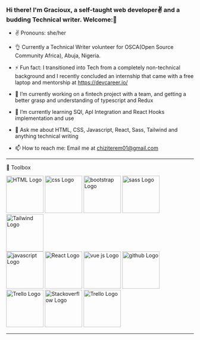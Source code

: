 ### Hi there! I'm Gracioux, a self-taught web developer✌ and a budding Technical writer. Welcome:👋




-  ✌ Pronouns: she/her

-  👌 Currently a Technical Writer volunteer for OSCA(Open Source Community Africa), Abuja, Nigeria.

-  ⚡ Fun fact: I transitioned into Tech from a completely non-technical background and I recently concluded an internship that came with a free laptop and mentorship at https://devcareer.io/

- 🔭 I’m currently working on a fintech project with a team, and getting a better grasp and understanding of typescript and Redux

- 🌱 I’m currently learning SQl, ApI Integration and React Hooks implementation and use

- 💬 Ask me about HTML, CSS, Javascript, React, Sass, Tailwind and anything technical writing

- 📫 How to reach me: Email me at  chiziterem01@gmail.com


---

🧰 Toolbox

<img src="https://cdn.worldvectorlogo.com/logos/html-1.svg" alt="HTML Logo" width="100" height="100"/>        <img src="https://cdn.worldvectorlogo.com/logos/css-3.svg" alt="css Logo" width="100" height="100"/>          <img src="https://cdn.worldvectorlogo.com/logos/bootstrap-4.svg" alt="bootstrap Logo" width="100" height="100"/>
<img src="https://cdn.worldvectorlogo.com/logos/sass-1.svg" alt="sass Logo" width="100" height="100"/>             <img src="https://cdn.worldvectorlogo.com/logos/tailwind-css-2.svg" alt="Tailwind Logo" width="100" height="100"/>   
<img src="https://cdn.worldvectorlogo.com/logos/javascript-1.svg" alt="javascript Logo" width="100" height="100"/>
<img src="https://cdn.worldvectorlogo.com/logos/react-2.svg" alt="React Logo" width="100" height="100"/>           <img src="https://cdn.worldvectorlogo.com/logos/vue-js-1.svg" alt="vue js Logo" width="100" height="100"/>      <img src="https://cdn.worldvectorlogo.com/logos/github-icon-1.svg" alt="github Logo" width="100" height="100"/>                <img src="https://cdn.worldvectorlogo.com/logos/nodejs-1.svg" alt="Trello Logo" width="100" height="100"/>                            <img src="https://cdn.worldvectorlogo.com/logos/stack-overflow.svg" alt="Stackoverflow Logo" width="100" height="100"/>                                       <img src="https://cdn.worldvectorlogo.com/logos/trello.svg" alt="Trello Logo" width="100" height="100"/>   



---
